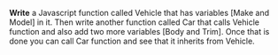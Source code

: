 **Write** a Javascript function called Vehicle that has variables [Make and Model] in it. Then write another function called Car that calls Vehicle function and also add  two more variables [Body and Trim]. Once that is done you can call  Car function and see that it inherits from Vehicle.